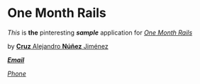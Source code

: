 # One Month Rails

*This* is **the** pinteresting ***sample*** application for
[*One Month Rails*](http://onemonthrails.com)

by [**Cruz** Alejandro **Núñez** Jiménez](http://www.facebook.com/nunez.a.cruz)

[***Email***](nunez.a.cruz@gmail.com)

[*Phone*](http://www.google.com)
